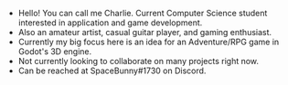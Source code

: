 - Hello! You can call me Charlie. Current Computer Science student interested in application and game development.
- Also an amateur artist, casual guitar player, and gaming enthusiast. 
- Currently my big focus here is an idea for an Adventure/RPG game in Godot's 3D engine.
- Not currently looking to collaborate on many projects right now.
- Can be reached at SpaceBunny#1730 on Discord.
